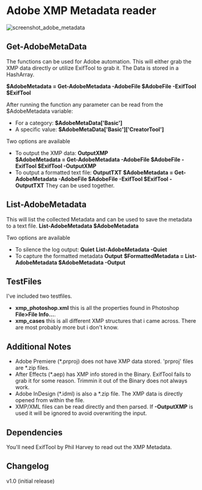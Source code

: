 # Adobe XMP Metadata reader
![screenshot_adobe_metadata](https://github.com/user-attachments/assets/aee791c2-aaae-4d47-9864-a533b96f0c6b)


## **Get-AdobeMetaData**
The functions can be used for Adobe automation. This will either grab the XMP data directly or utilize ExifTool to grab it. The Data is stored in a HashArray.

**$AdobeMetadata = Get-AdobeMetadata -AdobeFile $AdobeFile -ExifTool $ExifTool**

After running the function any parameter can be read from the $AdobeMetadata variable:
- For a category: **$AdobeMetaData['Basic']**
- A specific value: **$AdobeMetaData['Basic']['CreatorTool']**

Two options are available
- To output the XMP data: **OutputXMP**<br/>**$AdobeMetadata = Get-AdobeMetadata -AdobeFile $AdobeFile -ExifTool $ExifTool -OutputXMP**
- To output a formatted text file: **OutputTXT**
**$AdobeMetadata = Get-AdobeMetadata -AdobeFile $AdobeFile -ExifTool $ExifTool -OutputTXT**
They can be used together.

## **List-AdobeMetadata**
This will list the collected Metadata and can be used to save the metadata to a text file.
**List-AdobeMetadata $AdobeMetadata**

Two options are available
- To silence the log output: **Quiet**
**List-AdobeMetadata -Quiet**
- To capture the formatted metadata **Output**
**$FormattedMetadata = List-AdobeMetadata $AdobeMetadata -Output**


## **TestFiles**
I've included two testfiles.
- **xmp_photoshop.xml** this is all the properties found in Photoshop **File>File Info...**.
- **xmp_cases** this is all different XMP structures that i came across. There are most probably more but i don't know.


## **Additional Notes**
- Adobe Premiere (*.prproj) does not have XMP data stored. 'prproj' files are *.zip files.
- After Effects (*.aep) has XMP info stored in the Binary. ExifTool fails to grab it for some reason. Trimmin it out of the Binary does not always work.
- Adobe InDesign (*.idml) is also a *.zip file. The XMP data is directly opened from within the file.
- XMP/XML files can be read directly and then parsed. If **-OutputXMP** is used it will be ignored to avoid overwriting the input.


## **Dependencies**
You'll need ExifTool by Phil Harvey to read out the XMP Metadata.


## Changelog

v1.0 (initial release)
